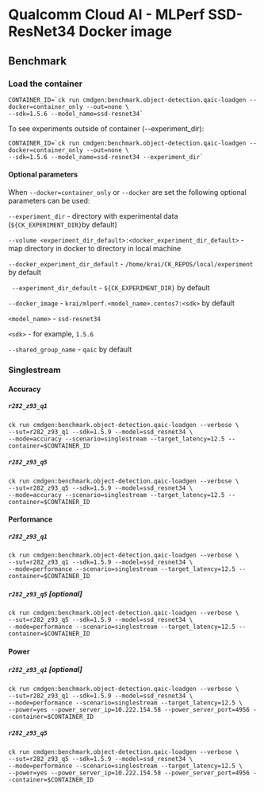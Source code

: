 # Qualcomm Cloud AI - MLPerf SSD-ResNet34 Docker image

## Benchmark

### Load the container
```
CONTAINER_ID=`ck run cmdgen:benchmark.object-detection.qaic-loadgen --docker=container_only --out=none \ 
--sdk=1.5.6 --model_name=ssd-resnet34`
```
To see experiments outside of container (--experiment_dir):

```
CONTAINER_ID=`ck run cmdgen:benchmark.object-detection.qaic-loadgen --docker=container_only --out=none \ 
--sdk=1.5.6 --model_name=ssd-resnet34 --experiment_dir`
```
#### Optional parameters

When `--docker=container_only` or `--docker` are set the following optional parameters can be used:


`--experiment_dir` - directory with experimental data (`${CK_EXPERIMENT_DIR}`by default)

`--volume <experiment_dir_default>:<docker_experiment_dir_default>` - map directory in docker to directory in local machine

`--docker_experiment_dir_default`  - `/home/krai/CK_REPOS/local/experiment` by default

` --experiment_dir_default`  - `${CK_EXPERIMENT_DIR}` by default
 
`--docker_image`   - `krai/mlperf.<model_name>.centos7:<sdk>` by default

`<model_name>` - `ssd-resnet34`      

`<sdk>` - for example, `1.5.6`

`--shared_group_name` - `qaic` by default

### Singlestream

#### Accuracy

##### `r282_z93_q1`

```
ck run cmdgen:benchmark.object-detection.qaic-loadgen --verbose \
--sut=r282_z93_q1 --sdk=1.5.9 --model=ssd_resnet34 \
--mode=accuracy --scenario=singlestream --target_latency=12.5 --container=$CONTAINER_ID
```

##### `r282_z93_q5`

```
ck run cmdgen:benchmark.object-detection.qaic-loadgen --verbose \
--sut=r282_z93_q5 --sdk=1.5.9 --model=ssd_resnet34 \
--mode=accuracy --scenario=singlestream --target_latency=12.5 --container=$CONTAINER_ID
```


#### Performance

##### `r282_z93_q1`

```
ck run cmdgen:benchmark.object-detection.qaic-loadgen --verbose \
--sut=r282_z93_q1 --sdk=1.5.9 --model=ssd_resnet34 \
--mode=performance --scenario=singlestream --target_latency=12.5 --container=$CONTAINER_ID
```

##### `r282_z93_q5` [optional]

```
ck run cmdgen:benchmark.object-detection.qaic-loadgen --verbose \
--sut=r282_z93_q5 --sdk=1.5.9 --model=ssd_resnet34 \
--mode=performance --scenario=singlestream --target_latency=12.5 --container=$CONTAINER_ID
```


#### Power

##### `r282_z93_q1` [optional]

```
ck run cmdgen:benchmark.object-detection.qaic-loadgen --verbose \
--sut=r282_z93_q1 --sdk=1.5.9 --model=ssd_resnet34 \
--mode=performance --scenario=singlestream --target_latency=12.5 \
--power=yes --power_server_ip=10.222.154.58 --power_server_port=4956 --container=$CONTAINER_ID
```

##### `r282_z93_q5`

```
ck run cmdgen:benchmark.object-detection.qaic-loadgen --verbose \
--sut=r282_z93_q5 --sdk=1.5.9 --model=ssd_resnet34 \
--mode=performance --scenario=singlestream --target_latency=12.5 \
--power=yes --power_server_ip=10.222.154.58 --power_server_port=4956 --container=$CONTAINER_ID
```
